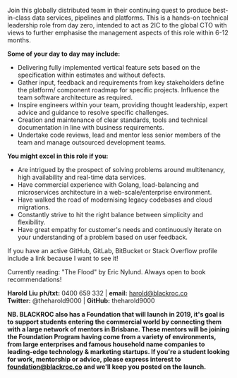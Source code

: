 
Join this globally distributed team in their continuing quest to produce best-in-class data services, pipelines and platforms. This is a hands-on technical leadership role from day zero, intended to act as 2IC to the global CTO with views to further emphasise the management aspects of this role within 6-12 months.

**Some of your day to day may include:**
* Delivering fully implemented vertical feature sets based on the specification within estimates and without defects.
* Gather input, feedback and requirements from key stakeholders define the platform/ component roadmap for specific projects. Influence the team software architecture as required.
* Inspire engineers within your team, providing thought leadership, expert advice and guidance to resolve specific challenges.
* Creation and maintenance of clear standards, tools and technical documentation in line with business requirements.
* Undertake code reviews, lead and mentor less senior members of the team and manage outsourced development teams.


**You might excel in this role if you:**
* Are intrigued by the prospect of solving problems around multitenancy, high availability and real-time data services.
* Have commercial experience with Golang, load-balancing and microservices architecture in a web-scale/enterprise environment.
* Have walked the road of modernising legacy codebases and cloud migrations.
* Constantly strive to hit the right balance between simplicity and flexibility.
* Have great empathy for customer's needs and continuously iterate on your understanding of a problem based on user feedback.


If you have an active GitHub, GitLab, BitBucket or Stack Overflow profile include a link because I want to see it!

Currently reading: "The Flood" by Eric Nylund. Always open to book recommendations!

**Harold Liu**
**ph/txt:** 0400 659 332 | **email:** harold@blackroc.co</br>
**Twitter:** @theharold9000 | **GitHub:** theharold9000

**NB. BLACKROC also has a Foundation that will launch in 2019, it's goal is to support students entering the commercial world by connecting them with a large network of mentors in Brisbane. These mentors will be joining the Foundation Program having come from a variety of environments, from large enterprises and famous household name companies to leading-edge technology & marketing startups. If you're a student looking for work, mentorship or advice, please express interest to foundation@blackroc.co and we'll keep you posted on the launch.**